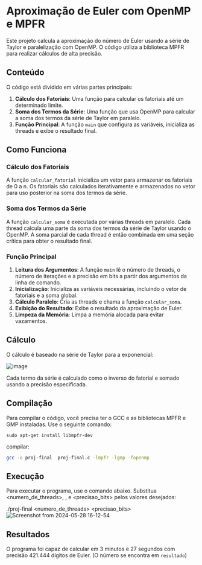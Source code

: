 # Aproximação de Euler com OpenMP e MPFR

Este projeto calcula a aproximação do número de Euler usando a série de Taylor e paralelização com OpenMP. O código utiliza a biblioteca MPFR para realizar cálculos de alta precisão.

## Conteúdo

O código está dividido em várias partes principais:

1. **Cálculo dos Fatoriais**: Uma função para calcular os fatoriais até um determinado limite.
2. **Soma dos Termos da Série**: Uma função que usa OpenMP para calcular a soma dos termos da série de Taylor em paralelo.
3. **Função Principal**: A função `main` que configura as variáveis, inicializa as threads e exibe o resultado final.

## Como Funciona

### Cálculo dos Fatoriais

A função `calcular_fatorial` inicializa um vetor para armazenar os fatoriais de 0 a n. Os fatoriais são calculados iterativamente e armazenados no vetor para uso posterior na soma dos termos da série.

### Soma dos Termos da Série

A função `calcular_soma` é executada por várias threads em paralelo. Cada thread calcula uma parte da soma dos termos da série de Taylor usando o OpenMP. A soma parcial de cada thread é então combinada em uma seção crítica para obter o resultado final.

### Função Principal

1. **Leitura dos Argumentos**: A função `main` lê o número de threads, o número de iterações e a precisão em bits a partir dos argumentos da linha de comando.
2. **Inicialização**: Inicializa as variáveis necessárias, incluindo o vetor de fatoriais e a soma global.
3. **Cálculo Paralelo**: Cria as threads e chama a função `calcular_soma`.
4. **Exibição do Resultado**: Exibe o resultado da aproximação de Euler.
5. **Limpeza da Memória**: Limpa a memória alocada para evitar vazamentos.

## Cálculo

O cálculo é baseado na série de Taylor para a exponencial:

![image](https://github.com/lihviaa/parallel-comp/assets/139653746/2cbf277e-9dea-48cf-aff6-ef66ea382edc)

Cada termo da série é calculado como o inverso do fatorial e somado usando a precisão especificada.

## Compilação

Para compilar o código, você precisa ter o GCC e as bibliotecas MPFR e GMP instaladas. Use o seguinte comando:

`sudo apt-get install libmpfr-dev`

compilar:

```bash
gcc -o proj-final  proj-final.c -lmpfr -lgmp -fopenmp
```
## Execução
Para executar o programa, use o comando abaixo. Substitua <numero_de_threads>, <iteracoes>, e <precisao_bits> pelos valores desejados:

./proj-final <numero_de_threads> <iteracoes> <precisao_bits>
![Screenshot from 2024-05-28 16-12-54](https://github.com/lihviaa/parallel-comp/assets/139653746/a3aa9ab6-9317-4ff9-ac7e-053ff5417030)


## Resultados
O programa foi capaz de calcular em 3 minutos e 27 segundos com precisão 421.444 dígitos de Euler. (O número se encontra em `resultado`)

